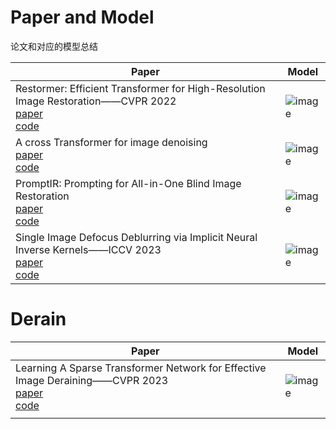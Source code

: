 # Paper and Model
论文和对应的模型总结


| Paper      | Model |
| ----------- | ----------- |
| Restormer: Efficient Transformer for High-Resolution Image Restoration——CVPR 2022<br>[paper](https://openaccess.thecvf.com/content/CVPR2022/papers/Zamir_Restormer_Efficient_Transformer_for_High-Resolution_Image_Restoration_CVPR_2022_paper.pdf)<br>[code](https://github.com/swz30/restormer)      | ![image](https://github.com/Guan-qiqi/Papers-and-Models/assets/63685364/d90403a3-933d-4ad5-bc7d-8040c655e59b)       |
| A cross Transformer for image denoising<br>[paper](https://arxiv.org/pdf/2310.10408v1.pdf)<br>[code](https://github.com/hellloxiaotian/ctnet)  | ![image](https://github.com/Guan-qiqi/Papers-and-Models/assets/63685364/284a29d0-3f9f-48b8-85c5-96a689e345f0) |
| PromptIR: Prompting for All-in-One Blind Image Restoration<br>[paper](https://arxiv.org/pdf/2306.13090v1.pdf)<br>[code](https://github.com/va1shn9v/promptir) | ![image](https://github.com/Guan-qiqi/Papers-and-Models/assets/63685364/652335c1-63dc-4be5-b08b-8f635331623d)|
| Single Image Defocus Deblurring via Implicit Neural Inverse Kernels——ICCV 2023<br>[paper](https://openaccess.thecvf.com/content/ICCV2023/papers/Quan_Single_Image_Defocus_Deblurring_via_Implicit_Neural_Inverse_Kernels_ICCV_2023_paper.pdf) <br>[code](https://github.com/xinyao240/INIKNet)     | ![image](https://github.com/Guan-qiqi/Papers-and-Models/assets/63685364/85849b32-9c27-4ae1-9b9b-c60b12f0f21b)         |



# Derain

| Paper      | Model |
| ----------- | ----------- |
| Learning A Sparse Transformer Network for Effective Image Deraining——CVPR 2023<br>[paper](https://openaccess.thecvf.com/content/CVPR2023/papers/Chen_Learning_a_Sparse_Transformer_Network_for_Effective_Image_Deraining_CVPR_2023_paper.pdf)<br>[code](https://github.com/cschenxiang/drsformer)  | ![image](https://github.com/Guan-qiqi/Papers-and-Models/assets/63685364/af87a96d-066a-40d7-80e7-38b546275167) |
|    |    |
